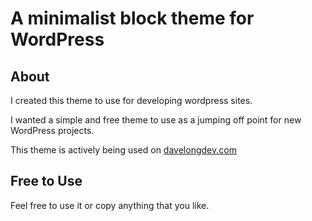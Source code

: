 # A minimalist block theme for WordPress

## About

I created this theme to use for developing wordpress sites.

I wanted a simple and free theme to use as a jumping off point for new WordPress projects.

This theme is actively being used on [davelongdev.com](https://davelongdev.com)

## Free to Use

Feel free to use it or copy anything that you like.

